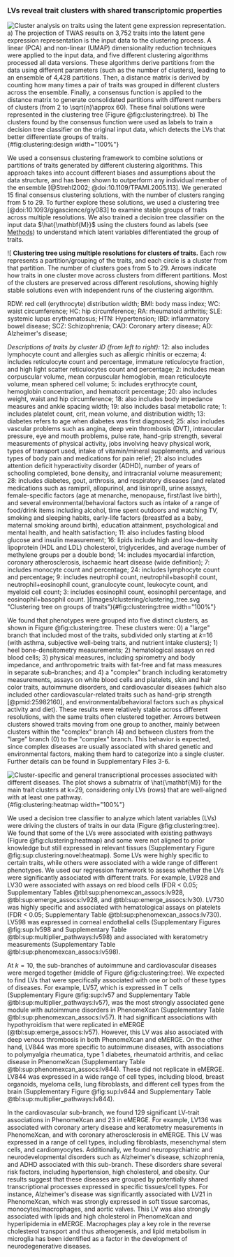 ### LVs reveal trait clusters with shared transcriptomic properties

![
**Cluster analysis on traits using the latent gene expression representation.**
**a)** The projection of TWAS results on 3,752 traits into the latent gene expression representation is the input data to the clustering process.
A linear (PCA) and non-linear (UMAP) dimensionality reduction techniques were applied to the input data, and five different clustering algorithms processed all data versions.
These algorithms derive partitions from the data using different parameters (such as the number of clusters), leading to an ensemble of 4,428 partitions.
Then, a distance matrix is derived by counting how many times a pair of traits was grouped in different clusters across the ensemble.
Finally, a consensus function is applied to the distance matrix to generate consolidated partitions with different numbers of clusters (from 2 to $\sqrt{n}\approx$ 60).
These final solutions were represented in the clustering tree (Figure @fig:clustering:tree).
**b)** The clusters found by the consensus function were used as labels to train a decision tree classifier on the original input data, which detects the LVs that better differentiate groups of traits.
](images/clustering/clustering_design.svg "Cluster analysis on traits"){#fig:clustering:design width="100%"}


We used a consensus clustering framework to combine solutions or partitions of traits generated by different clustering algorithms.
This approach takes into account different biases and assumptions about the data structure, and has been shown to outperform any individual member of the ensemble [@Strehl2002; @doi:10.1109/TPAMI.2005.113].
We generated 15 final consensus clustering solutions, with the number of clusters ranging from 5 to 29.
To further explore these solutions, we used a clustering tree [@doi:10.1093/gigascience/giy083] to examine stable groups of traits across multiple resolutions.
We also trained a decision tree classifier on the input data $\hat{\mathbf{M}}$ using the clusters found as labels (see [Methods](#sec:methods:clustering)) to understand which latent variables differentiated the group of traits.


![
**Clustering tree using multiple resolutions for clusters of traits.**
Each row represents a partition/grouping of the traits, and each circle is a cluster from that partition.
The number of clusters goes from 5 to 29.
Arrows indicate how traits in one cluster move across clusters from different partitions.
Most of the clusters are preserved across different resolutions, showing highly stable solutions even with independent runs of the clustering algorithm.
<!--  -->
RDW: red cell (erythrocyte) distribution width;
BMI: body mass index;
WC: waist circumference;
HC: hip circumference;
RA: rheumatoid arthritis;
SLE: systemic lupus erythematosus;
HTN: Hypertension;
IBD: inflammatory bowel disease;
SCZ: Schizophrenia;
CAD: Coronary artery disease;
AD: Alzheimer's disease;
<!--  -->
*Descriptions of traits by cluster ID (from left to right):*
12: also includes lymphocyte count and allergies such as allergic rhinitis or eczema;
4: includes reticulocyte count and percentage, immature reticulocyte fraction, and high light scatter reticulocytes count and percentage;
2: includes mean corpuscular volume, mean corpuscular hemoglobin, mean reticulocyte volume, mean sphered cell volume;
5: includes erythrocyte count, hemoglobin concentration, and hematocrit percentage;
20: also includes weight, waist and hip circumference;
18: also includes body impedance measures and ankle spacing width;
19: also includes basal metabolic rate;
1: includes platelet count, crit, mean volume, and distribution width;
13: diabetes refers to age when diabetes was first diagnosed;
25: also includes vascular problems such as angina, deep vein thrombosis (DVT), intraocular pressure, eye and mouth problems, pulse rate, hand-grip strength, several measurements of physical activity, jobs involving heavy physical work, types of transport used, intake of vitamin/mineral supplements, and various types of body pain and medications for pain relief;
21: also includes attention deficit hyperactivity disorder (ADHD), number of years of schooling completed, bone density, and intracranial volume measurement;
28: includes diabetes, gout, arthrosis, and respiratory diseases (and related medications such as ramipril, allopurinol, and lisinopril), urine assays, female-specific factors (age at menarche, menopause, first/last live birth), and several environmental/behavioral factors such as intake of a range of food/drink items including alcohol, time spent outdoors and watching TV, smoking and sleeping habits, early-life factors (breastfed as a baby, maternal smoking around birth), education attainment, psychological and mental health, and health satisfaction;
11: also includes fasting blood glucose and insulin measurement;
16: lipids include high and low-density lipoprotein (HDL and LDL) cholesterol, triglycerides, and average number of methylene groups per a double bond;
14: includes myocardial infarction, coronary atherosclerosis, ischaemic heart disease (wide definition);
7: includes monocyte count and percentage;
24: includes lymphocyte count and percentage;
9: includes neutrophil count, neutrophil+basophil count, neutrophil+eosinophil count, granulocyte count, leukocyte count, and myeloid cell count;
3: includes eosinophil count, eosinophil percentage, and eosinophil+basophil count.
](images/clustering/clustering_tree.svg "Clustering tree on groups of traits"){#fig:clustering:tree width="100%"}


We found that phenotypes were grouped into five distinct clusters, as shown in Figure @fig:clustering:tree.
These clusters were: 0) a "large" branch that included most of the traits, subdivided only starting at $k$=16 (with asthma, subjective well-being traits, and nutrient intake clusters); 1) heel bone-densitometry measurements; 2) hematological assays on red blood cells; 3) physical measures, including spirometry and body impedance, and anthropometric traits with fat-free and fat mass measures in separate sub-branches; and 4) a "complex" branch including keratometry measurements, assays on white blood cells and platelets, skin and hair color traits, autoimmune disorders, and cardiovascular diseases (which also included other cardiovascular-related traits such as hand-grip strength [@pmid:25982160], and environmental/behavioral factors such as physical activity and diet).
These results were relatively stable across different resolutions, with the same traits often clustered together.
Arrows between clusters showed traits moving from one group to another, mainly between clusters within the "complex" branch (4) and between clusters from the "large" branch (0) to the "complex" branch.
This behavior is expected, since complex diseases are usually associated with shared genetic and environmental factors, making them hard to categorize into a single cluster.
Further details can be found in Supplementary Files 3-6.


![
**Cluster-specific and general transcriptional processes associated with different diseases.**
The plot shows a submatrix of $\hat{\mathbf{M}}$ for the main trait clusters at $k$=29, considering only LVs (rows) that are well-aligned with at least one pathway.
](images/clustering/global_clustermap-plain.svg "Heatmap with gene modules and traits"){#fig:clustering:heatmap width="100%"}


We used a decision tree classifier to analyze which latent variables (LVs) were driving the clusters of traits in our data (Figure @fig:clustering:tree).
We found that some of the LVs were associated with existing pathways (Figure @fig:clustering:heatmap) and some were not aligned to prior knowledge but still expressed in relevant tissues (Supplementary Figure @fig:sup:clustering:novel:heatmap).
Some LVs were highly specific to certain traits, while others were associated with a wide range of different phenotypes.
We used our regression framework to assess whether the LVs were significantly associated with different traits.
For example, LV928 and LV30 were associated with assays on red blood cells (FDR < 0.05; Supplementary Tables @tbl:sup:phenomexcan_assocs:lv928, @tbl:sup:emerge_assocs:lv928, and @tbl:sup:emerge_assocs:lv30).
LV730 was highly specific and associated with hematological assays on platelets (FDR < 0.05; Supplementary Table @tbl:sup:phenomexcan_assocs:lv730).
LV598 was expressed in corneal endothelial cells (Supplementary Figures @fig:sup:lv598 and Supplementary Table @tbl:sup:multiplier_pathways:lv598) and associated with keratometry measurements (Supplementary Table @tbl:sup:phenomexcan_assocs:lv598).


At $k=10$, the sub-branches of autoimmune and cardiovascular diseases were merged together (middle of Figure @fig:clustering:tree).
We expected to find LVs that were specifically associated with one or both of these types of diseases.
For example, LV57, which is expressed in T cells (Supplementary Figure @fig:sup:lv57 and Supplementary Table @tbl:sup:multiplier_pathways:lv57), was the most strongly associated gene module with autoimmune disorders in PhenomeXcan (Supplementary Table @tbl:sup:phenomexcan_assocs:lv57).
It had significant associations with hypothyroidism that were replicated in eMERGE (@tbl:sup:emerge_assocs:lv57).
However, this LV was also associated with deep venous thrombosis in both PhenomeXcan and eMERGE.
On the other hand, LV844 was more specific to autoimmune diseases, with associations to polymyalgia rheumatica, type 1 diabetes, rheumatoid arthritis, and celiac disease in PhenomeXcan (Supplementary Table @tbl:sup:phenomexcan_assocs:lv844).
These did not replicate in eMERGE.
LV844 was expressed in a wide range of cell types, including blood, breast organoids, myeloma cells, lung fibroblasts, and different cell types from the brain (Supplementary Figure @fig:sup:lv844 and Supplementary Table @tbl:sup:multiplier_pathways:lv844).


In the cardiovascular sub-branch, we found 129 significant LV-trait associations in PhenomeXcan and 23 in eMERGE.
For example, LV136 was associated with coronary artery disease and keratometry measurements in PhenomeXcan, and with coronary atherosclerosis in eMERGE.
This LV was expressed in a range of cell types, including fibroblasts, mesenchymal stem cells, and cardiomyocytes.
Additionally, we found neuropsychiatric and neurodevelopmental disorders such as Alzheimer's disease, schizophrenia, and ADHD associated with this sub-branch.
These disorders share several risk factors, including hypertension, high cholesterol, and obesity.
Our results suggest that these diseases are grouped by potentially shared transcriptional processes expressed in specific tissues/cell types.
For instance, Alzheimer's disease was significantly associated with LV21 in PhenomeXcan, which was strongly expressed in soft tissue sarcomas, monocytes/macrophages, and aortic valves.
This LV was also strongly associated with lipids and high cholesterol in PhenomeXcan and hyperlipidemia in eMERGE.
Macrophages play a key role in the reverse cholesterol transport and thus atherogenesis, and lipid metabolism in microglia has been identified as a factor in the development of neurodegenerative diseases.
